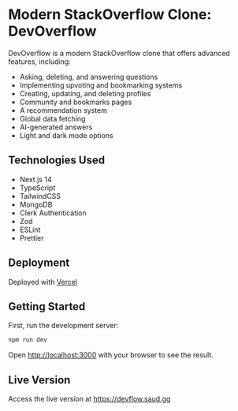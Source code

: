 # Modern StackOverflow Clone: DevOverflow

DevOverflow is a modern StackOverflow clone that offers advanced features, including:
  - Asking, deleting, and answering questions
  - Implementing upvoting and bookmarking systems
  - Creating, updating, and deleting profiles
  - Community and bookmarks pages
  - A recommendation system
  - Global data fetching
  - AI-generated answers
  - Light and dark mode options

## Technologies Used

- Next.js 14 <img height="14" width="14" src="https://cdn.simpleicons.org/nextdotjs/white" />
- TypeScript <img height="14" width="14" src="https://cdn.simpleicons.org/typescript" />
- TailwindCSS <img height="14" width="14" src="https://cdn.simpleicons.org/tailwindcss" />
- MongoDB <img height="14" width="14" src="https://cdn.simpleicons.org/mongodb/green" />
- Clerk Authentication <img height="14" width="14" src="https://cdn.simpleicons.org/clerk" />
- Zod <img height="14" width="14" src="https://cdn.simpleicons.org/zod" />
- ESLint <img height="14" width="14" src="https://cdn.simpleicons.org/eslint" />
- Prettier <img height="14" width="14" src="https://cdn.simpleicons.org/prettier" />

## Deployment

Deployed with [Vercel](https://vercel.com) <img height="14" width="14" src="https://cdn.simpleicons.org/vercel/white" />

## Getting Started

First, run the development server:

```bash
npm run dev
```
Open [http://localhost:3000](http://localhost:3000) with your browser to see the result.

## Live Version

Access the live version at https://devflow.saud.gg
